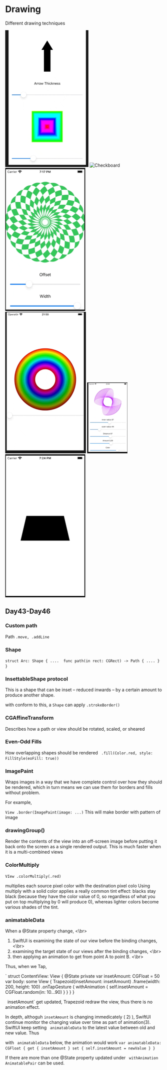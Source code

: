 # Drawing
Different drawing techniques

![Arrow](Arrow/Demo/Arrow.gif)
![Checkboard](Checkboard/Demo/Checkboard.gif)
![Flower](Flower/Demo/Flower.gif)
![Ring](Project9/Demo/Ring.gif)
![Spirograph](Spirograph/Demo/Spirograph.gif)
![Trapezoid](Trapezoid/Demo/Trapezoid.gif)

## Day43-Day46

### Custom path

Path
`.move, .addLine`

### Shape
`struct Arc: Shape {
    .... 
    func path(in rect: CGRect) -> Path {
        ....
    }
}
`

### InsettableShape protocol
This is a shape that can be inset – reduced inwards – by a certain amount to produce another shape. 

with conform to this, a `Shape` can apply `.strokeBorder()`

### CGAffineTransform
Describes how a path or view should be rotated, scaled, or sheared

### Even-Odd Fills
How overlapping shapes should be rendered
` .fill(Color.red, style: FillStyle(eoFill: true))`

### ImagePaint
Wraps images in a way that we have complete control over how they should be rendered, which in turn means we can use them for borders and fills without problem.

For example,

` View
    .border(ImagePaint(image: ...)
`
This will make border with pattern of image


### drawingGroup()
Render the contents of the view into an off-screen image before putting it back onto the screen as a single rendered output.
This is much faster when it is a multi-combined views

### ColorMultiply

` VIew
   .colorMultiply(.red)
   `

multiplies each source pixel color with the destination pixel colo
Using multiply with a solid color applies a really common tint effect: blacks stay black (because they have the color value of 0, so regardless of what you put on top multiplying by 0 will produce 0), whereas lighter colors become various shades of the tint.


### animatableData

When a @State property change,  <\br>
1) SwiftUI is examining the state of our view before the binding changes, <\br>
2) examining the target state of our views after the binding changes,  <\br>
3) then applying an animation to get from point A to point B. <\br>

Thus, when we Tap,

`
    struct ContentView: View {
        @State private var insetAmount: CGFloat = 50
            var body: some View {
            Trapezoid(insetAmount: insetAmount)
                .frame(width: 200, height: 100)
                .onTapGesture {
                        withAnimation {
                        self.insetAmount = CGFloat.random(in: 10...90)
                    }
            }
        }
    }

`
`insetAmount` get updated,  Trapezoid redraw the view, thus there is no animation effect.

In depth, althoguh `insetAmount` is changing immedicately ( 2) ), SwiftUI continue monitor the changing value over time as part of animation(3).  SwiftUI keep setting  ` animatableData` to the latest value between old and new value.  Thus 

with ` animatableData` below, the animation would work
`
    var animatableData: CGFloat {
        get { insetAmount }
        set { self.insetAmount = newValue }
    }
`

If there are more than one @State property updated under ` withAnimation`
`AnimatablePair` can be used.

